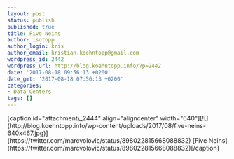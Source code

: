 ```yaml
---
layout: post
status: publish
published: true
title: Five Neins
author: isotopp
author_login: kris
author_email: kristian.koehntopp@gmail.com
wordpress_id: 2442
wordpress_url: http://blog.koehntopp.info/?p=2442
date: '2017-08-18 09:56:13 +0200'
date_gmt: '2017-08-18 07:56:13 +0200'
categories:
- Data Centers
tags: []
---
```

<p>[caption id="attachment\_2444" align="aligncenter" width="640"][![](http://blog.koehntopp.info/wp-content/uploads/2017/08/five-neins-640x467.jpg)](https://twitter.com/marcvolovic/status/898022815668088832) [Five Neins](https://twitter.com/marcvolovic/status/898022815668088832)[/caption]</p>
